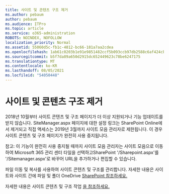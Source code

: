 ```yaml
---
title: 사이트 및 콘텐츠 구조 제거
ms.author: pebaum
author: pebaum
ms.audience: ITPro
ms.topic: article
ms.service: o365-administration
ROBOTS: NOINDEX, NOFOLLOW
localization_priority: Normal
ms.assetid: 55060d5c-fb1c-4812-bc66-181a7aa2cdea
ms.openlocfilehash: 1ab61c0203b1e91e9851482ccf5b093ccb97db2588c6af424cbf24c51e7fbcda
ms.sourcegitcommit: b5f7da89a650d2915dc652449623c78be6247175
ms.translationtype: MT
ms.contentlocale: ko-KR
ms.lasthandoff: 08/05/2021
ms.locfileid: "54050448"
---
```

# <a name="site-and-content-structure-removed"></a>사이트 및 콘텐츠 구조 제거

2018년 10월부터 사이트 콘텐츠 및 구조 페이지가 더 이상 지원되거나 기능 업데이트를 받지 않습니다. SiteManager.aspx 페이지에 대한 설정 링크는 SharePoint Online에서 제거되고 직접 액세스는 2019년 3월까지 사이트 모음 관리자로 제한됩니다. 이 경우 사이트 콘텐츠 및 구조 페이지가 완전히 사용 중지됩니다. 

참고: 이 기능이 완전히 사용 중지될 때까지 사이트 모음 관리자는 사이트 모음으로 이동하여 Microsoft 365 관리 센터 타일을 선택하고SharePoint '/Sharepoint.aspx'를 '/Sitemanager.aspx'로 바꾸어 URL을 추가하거나 편집할 수 있습니다. 


파일 이동 및 복사를 사용하여 사이트 콘텐츠 및 구조를 관리합니다. 자세한 내용은 사이트와 사이트 간에 파일 및 폴더 OneDrive [SharePoint 참조하세요.](https://support.office.com/article/copy-files-and-folders-between-onedrive-and-sharepoint-sites-67a6323e-7fd4-4254-99a8-35613492a82f) 

자세한 내용은 사이트 콘텐츠 및 구조 작업 [을 참조하세요.](https://support.office.com/article/Work-with-site-content-and-structure-30fcaad9-02b1-4347-8b03-e1ccc5a4c19f)
